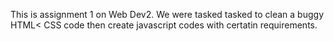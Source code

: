 This is assignment 1 on Web Dev2. We were tasked tasked to clean a buggy HTML< CSS code then create javascript codes with certatin requirements.
